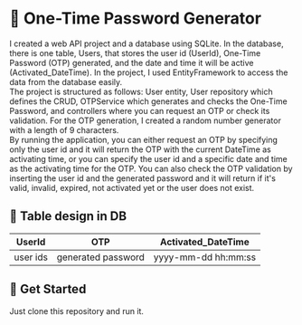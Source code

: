 # :closed_lock_with_key: One-Time Password Generator
  I created a web API project and a database using SQLite. In the database, there is one table, Users, that stores the user id (UserId), One-Time Password (OTP) generated, and the date and time it will be active (Activated_DateTime). In the project, I used EntityFramework to access the data from the database easily.<br>
  The project is structured as follows: User entity, User repository which defines the CRUD, OTPService which generates and checks the One-Time Password, and controllers where you can request an OTP or check its validation. For the OTP generation, I created a random number generator with a length of 9 characters.<br>
	By running the application, you can either request an OTP by specifying only the user id and it will return the OTP with the current DateTime as activating time, or you can specify the user id and a specific date and time as the activating time for the OTP. You can also check the OTP validation by inserting the user id and the generated password and it will return if it's valid, invalid, expired, not activated yet or the user does not exist.<br>

## :memo: Table design in DB

|UserId|OTP|Activated_DateTime|
|------|---|------------------|
|user ids|generated password|yyyy-mm-dd hh:mm:ss|

## :rocket: Get Started
Just clone this repository and run it.
